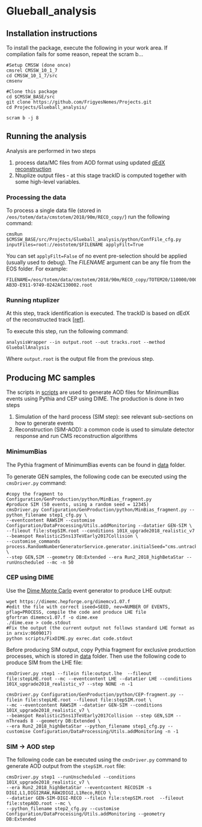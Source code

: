 # Glueball_analysis

## Installation instructions

To install the package, execute the following in your work area.
If compilation fails for some reason, repeat the scram b...

```
#Setup CMSSW (done once)
cmsrel CMSSW_10_1_7
cd CMSSW_10_1_7/src
cmsenv

#Clone this package
cd $CMSSW_BASE/src
git clone https://github.com/FrigyesNemes/Projects.git
cd Projects/Glueball_analysis/

scram b -j 8
```

## Running the analysis

Analysis are performed in two steps
   1. process data/MC files from AOD format using updated [dEdX reconstruction](https://twiki.cern.ch/twiki/pub/CMS/EnergyLossPID/UserCode_EnergyLossPID.tgz 
)
   2. Ntuplize output files - at this stage trackID is computed together with some high-level variables.
   
### Processing the data

To process a single data file (stored in `/eos/totem/data/cmstotem/2018/90m/RECO_copy/`) run the following command:
```
cmsRun $CMSSW_BASE/src/Projects/Glueball_analysis/python/ConfFile_cfg.py inputFiles=root://eostotem/$FILENAME applyFilt=True
```
You can set `applyFilt=False` of no event pre-selection should be applied (usually used to debug). The _FILENAME_ argument can be any file from the EOS folder. For example:

```
FILENAME=/eos/totem/data/cmstotem/2018/90m/RECO_copy/TOTEM20/110000/000E49AC-AB3D-E911-9749-0242AC130002.root
```

### Running ntuplizer

At this step, track identification is executed. The trackID is based on dEdX of the reconstructed track [[ref](https://indico.cern.ch/event/1154003/#4-ntuple-production-for-glueba)].

To execute this step, run the following command:
```
analysisWrapper --in output.root --out tracks.root --method GlueballAnalysis
```
Where `output.root` is the output file from the previous step. 

## Producing MC samples

The scripts in [scripts](https://github.com/FrigyesNemes/Projects/tree/master/Glueball_analysis/scripts) are used to generate AOD files for MinimumBias events using Pythia and CEP using DIME.
The production is done in two steps
   1. Simulation of the hard process (SIM step): see relevant sub-sections on how to generate events
   2. Reconstruction (SIM-AOD): a common code is used to simulate detector response and run CMS reconstruction algorithms

### MinimumBias

The Pythia fragment of MinimumBias events can be found in [data](https://github.com/FrigyesNemes/Projects/tree/master/Glueball_analysis/data) folder. 

To generate GEN samples, the following code can be executed using the `cmsDriver.py` command:

```
#copy the fragment to Configuration/GenProduction/python/MinBias_fragment.py
#produce SIM (50 events, using a random seed = 12345)
cmsDriver.py Configuration/GenProduction/python/MinBias_fragment.py --python_filename step1_cfg.py \
--eventcontent RAWSIM --customise Configuration/DataProcessing/Utils.addMonitoring --datatier GEN-SIM \
--fileout file:stepSIM.root --conditions 101X_upgrade2018_realistic_v7 --beamspot Realistic25ns13TeVEarly2017Collision \
--customise_commands process.RandomNumberGeneratorService.generator.initialSeed="cms.untracked.uint32(12345)" \
--step GEN,SIM --geometry DB:Extended --era Run2_2018_highBetaStar --runUnscheduled --mc -n 50
``` 

### CEP using DIME

Use the [Dime Monte Carlo](https://dimemc.hepforge.org/) event generator to produce LHE output:
```
wget https://dimemc.hepforge.org/dimemcv1.07.f
#edit the file with correct iseed=SEED, nev=NUMBER OF EVENTS, pflag=PROCESS, compile the code and produce LHE file
gfortran dimemcv1.07.f -o dime.exe
./dime.exe > code.stdout
#Fix the output (the current output not follows standard LHE format as in arxiv:0609017)
python scripts/FixDIME.py exrec.dat code.stdout
```

Before producing SIM output, copy Pythia fragment for exclusive production processes, which is stored in [data](https://github.com/FrigyesNemes/Projects/tree/master/Glueball_analysis/data) folder. Then use the following code to produce SIM from the LHE file:

```
cmsDriver.py step1 --filein file:output.lhe  --fileout file:stepLHE.root --mc --eventcontent LHE --datatier LHE --conditions 101X_upgrade2018_realistic_v7 --step NONE -n -1
```

```
cmsDriver.py Configuration/GenProduction/python/CEP-fragment.py --filein file:stepLHE.root --fileout file:stepSIM.root \
--mc --eventcontent RAWSIM --datatier GEN-SIM --conditions 101X_upgrade2018_realistic_v7 \
--beamspot Realistic25ns13TeVEarly2017Collision --step GEN,SIM --nThreads 8 --geometry DB:Extended \
--era Run2_2018_highBetaStar --python_filename step1_cfg.py --customise Configuration/DataProcessing/Utils.addMonitoring -n -1
```


### SIM -> AOD step

The following code can be executed using the `cmsDriver.py` command to generate AOD output from the `stepSIM.root` file:

```
cmsDriver.py step1 --runUnscheduled --conditions 101X_upgrade2018_realistic_v7 \
--era Run2_2018_highBetaStar --eventcontent RECOSIM -s DIGI,L1,DIGI2RAW,RAW2DIGI,L1Reco,RECO \
--datatier GEN-SIM-DIGI-RECO --filein file:stepSIM.root  --fileout file:stepAOD.root --mc \
--python_filename step2_cfg.py --customise Configuration/DataProcessing/Utils.addMonitoring --geometry DB:Extended
``` 

